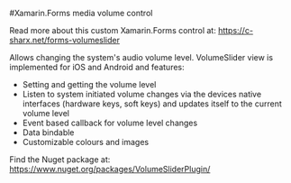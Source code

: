 #Xamarin.Forms media volume control

Read more about this custom Xamarin.Forms control at: https://c-sharx.net/forms-volumeslider

Allows changing the system's audio volume level.
VolumeSlider view is implemented for iOS and Android and features:

* Setting and getting the volume level
* Listen to system initiated volume changes via the devices native interfaces (hardware keys, soft keys) and updates itself to the current volume level
* Event based callback for volume level changes
* Data bindable
* Customizable colours and images

Find the Nuget package at: https://www.nuget.org/packages/VolumeSliderPlugin/